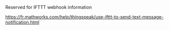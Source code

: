 Reserved for IFTTT webhook information


https://fr.mathworks.com/help/thingspeak/use-ifttt-to-send-text-message-notification.html









